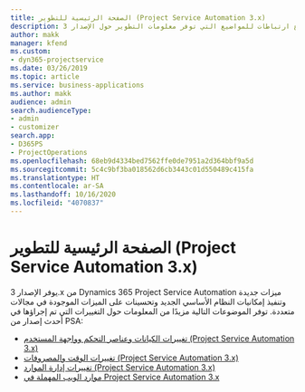 ```yaml
---
title: الصفحة الرئيسية للتطوير (Project Service Automation 3.x)
description: يوفر هذا الموضوع ارتباطات للمواضيع التي توفر معلومات التطوير حول الإصدار 3.x من Dynamics 365 Project Service Automation (PSA).
author: makk
manager: kfend
ms.custom:
- dyn365-projectservice
ms.date: 03/26/2019
ms.topic: article
ms.service: business-applications
ms.author: makk
audience: admin
search.audienceType:
- admin
- customizer
search.app:
- D365PS
- ProjectOperations
ms.openlocfilehash: 68eb9d4334bed7562ffe0de7951a2d364bbf9a5d
ms.sourcegitcommit: 5c4c9bf3ba018562d6cb3443c01d550489c415fa
ms.translationtype: HT
ms.contentlocale: ar-SA
ms.lasthandoff: 10/16/2020
ms.locfileid: "4070837"
---
```

# <a name="development-home-page-project-service-automation-3x"></a>الصفحة الرئيسية للتطوير (Project Service Automation 3.x)

يوفر الإصدار 3.x من Dynamics 365 Project Service Automation ميزات جديدة وتنفيذ إمكانيات النظام الأساسي الجديد وتحسينات على الميزات الموجودة في مجالات متعددة. توفر الموضوعات التالية مزيدًا من المعلومات حول التغييرات التي تم إجراؤها في أحدث إصدار من PSA:

- [تغييرات الكيانات وعناصر التحكم وواجهة المستخدم (Project Service Automation 3.x)](../developer-guides/entity-changes-v3.x.md)
- [تغييرات الوقت والمصروفات (Project Service Automation 3.x)](../developer-guides/time-expense-changes-v3.x.md)
- [تغييرات إدارة الموارد (Project Service Automation 3.x)](../developer-guides/resource-management-changes-v3.x.md)
- [موارد الويب المهملة في Project Service Automation 3.x](../developer-guides/web-resources-deprecated-v3.x.md)
